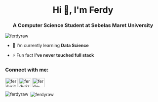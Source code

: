 <h1 align="center">Hi 👋, I'm Ferdy</h1>
<h3 align="center">A Computer Science Student at Sebelas Maret University</h3>

<p align="left"> <img src="https://komarev.com/ghpvc/?username=ferdyraw&label=Profile%20views&color=0e75b6&style=flat" alt="ferdyraw" /> </p>

- 🌱 I’m currently learning **Data Science**

- ⚡ Fun fact **I've never touched full stack**

<h3 align="left">Connect with me:</h3>
<p align="left">
<a href="https://linkedin.com/in/ferdyrizkiawan" target="blank"><img align="center" src="https://raw.githubusercontent.com/rahuldkjain/github-profile-readme-generator/master/src/images/icons/Social/linked-in-alt.svg" alt="ferdyrizkiawan" height="30" width="40" /></a>
<a href="https://instagram.com/ferdyrizkiawan" target="blank"><img align="center" src="https://raw.githubusercontent.com/rahuldkjain/github-profile-readme-generator/master/src/images/icons/Social/instagram.svg" alt="ferdyrizkiawan" height="30" width="40" /></a>
<a href="https://codeforces.com/profile/ferdy-raw" target="blank"><img align="center" src="https://raw.githubusercontent.com/rahuldkjain/github-profile-readme-generator/master/src/images/icons/Social/codeforces.svg" alt="ferdy-raw" height="30" width="40" /></a>
</p>

<p><img align="left" src="https://github-readme-stats.vercel.app/api/top-langs?username=ferdyraw&show_icons=true&locale=en&layout=compact" alt="ferdyraw" /></p>

<p>&nbsp;<img align="center" src="https://github-readme-stats.vercel.app/api?username=ferdyraw&show_icons=true&locale=en" alt="ferdyraw" /></p>
